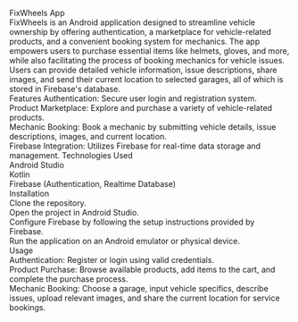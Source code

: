 FixWheels App
<BR>
FixWheels is an Android application designed to streamline vehicle ownership by offering authentication, a marketplace for vehicle-related products, and a convenient booking system for mechanics. The app empowers users to purchase essential items like helmets, gloves, and more, while also facilitating the process of booking mechanics for vehicle issues. Users can provide detailed vehicle information, issue descriptions, share images, and send their current location to selected garages, all of which is stored in Firebase's database.
<BR>
Features
Authentication: Secure user login and registration system.
<BR>Product Marketplace: Explore and purchase a variety of vehicle-related products.
<BR>Mechanic Booking: Book a mechanic by submitting vehicle details, issue descriptions, images, and current location.
<BR>Firebase Integration: Utilizes Firebase for real-time data storage and management.
Technologies Used
<BR>Android Studio
<BR>Kotlin
<BR>Firebase (Authentication, Realtime Database)
<BR>Installation
<BR>Clone the repository.
<BR>Open the project in Android Studio.
<BR>Configure Firebase by following the setup instructions provided by Firebase.
<BR>Run the application on an Android emulator or physical device.
<BR>
Usage
<BR>Authentication: Register or login using valid credentials.
<BR>Product Purchase: Browse available products, add items to the cart, and complete the purchase process.
<BR>Mechanic Booking: Choose a garage, input vehicle specifics, describe issues, upload relevant images, and share the current location for service bookings.

